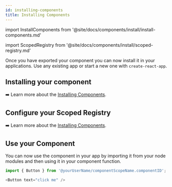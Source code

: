 ```yaml
---
id: installing-components
title: Installing Components
---
```


import InstallComponents from '@site/docs/components/install/install-components.md'

import ScopedRegistry from '@site/docs/components/install/scoped-registry.md'

Once you have exported your component you can now install it in your applications. Use any existing app or start a new one with `create-react-app`. 

## Installing your component

<InstallComponents />

:arrow_right: Learn more about the [Installing Components](/building-with-bit/components/installing).

## Configure your Scoped Registry

<ScopedRegistry />

:arrow_right: Learn more about the [Installing Components](/building-with-bit/components/installing).

<!-- ## Install Dependencies

Install dependencies for all the imported components.

```shell
bit install
``` -->

## Use your Component

You can now use the component in your app by importing it from your node modules and then using it in your component function.

```js title="app.js"
import { Button } from '@yourUserName/componentScopeName.componentID';
```

```js title="app.js"
<Button text="click me" />
```

